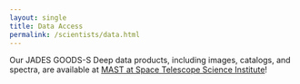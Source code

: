 ```yaml
---
layout: single
title: Data Access
permalink: /scientists/data.html
---
```


Our JADES GOODS-S Deep data products, including images, catalogs, and 
spectra, 
are available at 
[MAST at Space Telescope Science Institute](https://archive.stsci.edu/hlsp/jades)!  
    

